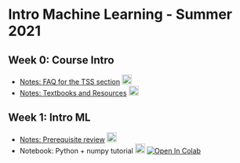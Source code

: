# Intro Machine Learning - Summer 2021


## Week 0: Course Intro

* [Notes: FAQ for the TSS section](notes/tss-faq) <a href="notes/tss-faq.pdf"><img src="/intro-ml-tss21/pdf.svg" alt="PDF" height="20px"></a>
* [Notes: Textbooks and Resources](notes/books) <a href="notes/books.pdf"><img src="/intro-ml-tss21/pdf.svg" alt="PDF" height="20px"></a>

## Week 1: Intro ML

* [Notes: Prerequisite review](notes/prerequisite-review)  <a href="notes/prerequisite-review.pdf"><img src="/intro-ml-tss21/pdf.svg" alt="PDF" height="20px"></a>
* Notebook: Python + numpy tutorial <a href="notebooks/notebooks/1-python-numpy-tutorial.pdf"><img src="/intro-ml-tss21/pdf.svg" alt="PDF" height="20px"></a>  [![Open In Colab](https://colab.research.google.com/assets/colab-badge.svg)](https://colab.research.google.com/github/ffund/ml-notebooks/blob/master/notebooks/1-python-numpy-tutorial.ipynb)
